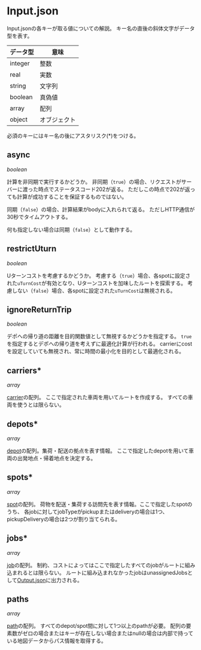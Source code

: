 # Input.json

Input.jsonの各キーが取る値についての解説。
キー名の直後の斜体文字がデータ型を表す。

|データ型|意味|
|---|---|
|integer|整数|
|real|実数|
|string|文字列|
|boolean|真偽値|
|array|配列|
|object|オブジェクト|

必須のキーにはキー名の後にアスタリスク(\*)をつける。

## async

*boolean*

計算を非同期で実行するかどうか。
非同期（`true`）の場合、リクエストがサーバーに渡った時点でステータスコード202が返る。
ただしこの時点で202が返っても計算が成功することを保証するものではない。

同期（`false`）の場合、計算結果がbodyに入れられて返る。
ただしHTTP通信が30秒でタイムアウトする。

何も指定しない場合は同期（`false`）として動作する。

## restrictUturn

*boolean*

Uターンコストを考慮するかどうか。
考慮する（`true`）場合、各spotに設定された`uTurnCost`が有効となり、Uターンコストを加味したルートを探索する。
考慮しない（`false`）場合、各spotに設定された`uTurnCost`は無視される。

<!--
## balancing

*object*

ルートを均等化したい場合に入力するオブジェクト。入力された車両をすべて用いた上で均等化する。
均等化しないときはキー自体を渡さない。

### type

*string*

均等化のタイプ。各ルートの訪問先数を均等化したい場合は`"service"`を、 勤務時間を均等化したい場合は `"duration"` を指定。

### intensity

*integer (1~10)*

均等化の効き具合。値が大きいほど強く均等化する。指定しない場合、エンジン内部でのデフォルト値（intensity=3）で均等化する。
-->

## ignoreReturnTrip

*boolean*

デポへの帰り道の距離を目的関数値として無視するかどうかを指定する。
`true` を指定するとデポへの帰り道を考えずに最適化計算が行われる。
carrierにcostを設定していても無視され、常に時間の最小化を目的として最適化される。

<!--
## calculationTime

*real*

最適化の計算時間（秒）。
レスポンスまでにかかる時間ではない。
負の値を設定するとシステム側で自動的に設定される。
-->

<!--
## callback

*object*

【非公開】計算結果のコールバック先。

### createResult, updateProgress

*object*

callback先の情報。
createResultは計算結果を通知する先、updateProgressは計算過程を通知する先。

#### url\*

*string*

コールバック先のURL。

#### meta

コールバック先にそのまま返すオブジェクト。

### headers

コールバック先に返すヘッダ。
-->

<!--
## export

*object*

計算結果の出力先。

### createResult, updateProgress

*object*

export先の情報。
createResultは計算結果を通知する先、updateProgressは計算過程を通知する先。

#### type\*

*string*

出力先の種類。
`"aws-s3"` と `"local"` を指定可能。

|type|種類|
|:--|:--|
|`aws-s3`|AWS S3（未対応）|
|`local`|エンジンが動作するOS上のローカルファイル|

#### bucket

*string*

typeに `"aws-s3"` を指定した場合に必須。
保存先のS3のバケット名を指定する。

#### key

*string*

typeに `"aws-s3"` を指定した場合に必須。
保存先のS3のキー名を指定する。

#### path

*string*

typeに `"local"` を指定した場合に必須。
保存先の絶対パスを指定する。
-->

<!--
## mapModuleOption

*object*

### restrictTurnRight

*boolean*

経路上で右折をしないルートのみに限定する。

### allowHighway

*string*

高速道路の使用に関する設定。
以下の値のうちいずれかを指定する。
キーが存在しないまたは値がnullである場合は `"Never"` として処理される。

|値|説明|
|:--|:--|
|`Always`|いつでも高速道路の使用を許可する|
|`OnFirstLeg`|デポから出発して最初の訪問先までの経路上でのみ高速道路の使用を許可する|
|`OnLastLeg`|最後の訪問先を出発してデポまでの経路上でのみ高速道路の使用を許可する|
|`OnFirstAndLastLegs`|デポから出発して最初の訪問先までと最後の訪問先を出発してデポまでの経路上でのみ高速道路の使用を許可する|
|`Never`|高速道路の使用を許可しない|
-->

## carriers\*

*array*

[carrier](carrier.md)の配列。
ここで指定された車両を用いてルートを作成する。
すべての車両を使うとは限らない。

## depots\*

*array*

[depot](depot.md)の配列。集荷・配送の拠点を表す情報。
ここで指定したdepotを用いて車両の出発地点・帰着地点を決定する。

## spots\*

*array*

[spot](spot.md)の配列。
荷物を配送・集荷する訪問先を表す情報。ここで指定したspotのうち、
各jobに対してjobTypeがpickupまたはdeliveryの場合は1つ、pickupDeliveryの場合は2つが割り当てられる。

## jobs\*

*array*

[job](job.md)の配列。
制約、コストによってはここで指定したすべてのjobがルートに組み込まれるとは限らない。
ルートに組み込まれなかったjobはunassignedJobsとして[Output.json](Output.json.md)に出力される。

## paths

*array*

[path](path.md)の配列。
すべてのdepot/spot間に対して1つ以上のpathが必要。
配列の要素数がゼロの場合またはキーが存在しない場合またはnullの場合は内部で持っている地図データからパス情報を取得する。


